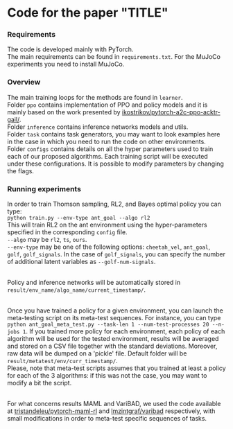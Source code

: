 # Code for the paper "TITLE"

### Requirements
The code is developed mainly with PyTorch. <br>
The main requirements can be found in `requirements.txt`.
For the MuJoCo experiments you need to install MuJoCo.

### Overview
The main training loops for the methods are found in `learner`.  <br>
Folder `ppo` contains implementation of PPO and policy models 
and it is mainly based on the work presented by [ikostrikov/pytorch-a2c-ppo-acktr-gail/](https://github.com/ikostrikov/pytorch-a2c-ppo-acktr-gail/). <br>
Folder `inference` contains inference networks models and utils.  <br>
Folder `task` contains task generators, you may want to look examples
here in the case in which you need to run the code on other environments. <br> 
Folder `configs` contains details on all the hyper parameters used 
to train each of our proposed algorithms. Each training script will be 
executed under these configurations. It is possible to modify parameters 
by changing the flags. <br>

### Running experiments
In order to train Thomson sampling, RL2, and Bayes optimal policy you can type: <br>
`python train.py --env-type ant_goal --algo rl2` <br>
This will train RL2 on the ant environment using the hyper-parameters specified in the corresponding `config` file. <br>
`--algo` may be `rl2`, `ts`, `ours`. <br>
`--env-type` may be one of the following options: `cheetah_vel`, `ant_goal`, `golf`, `golf_signals`. In the case
of `golf_signals`, you can specify the number of additional latent variables as `--golf-num-signals`. <br> <br>

Policy and inference networks will be automatically stored in `result/env_name/algo_name/current_timestamp/`.<br> <br>

Once you have trained a policy for a given environment, you can launch the meta-testing script on its meta-test
sequences. For instance, you can type `python ant_goal_meta_test.py --task-len 1 --num-test-processes 20 --n-jobs 1`. 
If you trained more policy for each environment, each policy of each algorithm will be used for the tested 
environment, results will be averaged and stored on a CSV file together with the standard deviations. Moreover,
raw data will be dumped on a 'pickle' file. Default folder will be `result/metatest/env/curr_timestamp/`. <br>
Please, note that meta-test scripts assumes that you trained at least a policy for each of the 3 algorithms: if this was
not the case, you may want to modify a bit the script. <br> <br>

For what concerns results MAML and VariBAD, we used the code available at
[tristandeleu/pytorch-maml-rl](https://github.com/tristandeleu/pytorch-maml-rl) and 
[lmzintgraf/varibad](https://github.com/lmzintgraf/varibad) respectively, with small modifications in order to meta-test
specific sequences of tasks. 
 












